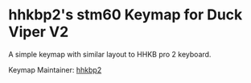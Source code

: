 hhkbp2's stm60 Keymap for Duck Viper V2
===

A simple keymap with similar layout to HHKB pro 2 keyboard.

Keymap Maintainer: [hhkbp2](https://github.com/hhkbp2)

